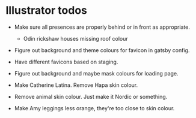 # Illustrator todos
* Make sure all presences are properly behind or in front as appropriate.
    * Odin rickshaw houses missing roof colour

* Figure out background and theme colours for favicon in gatsby config.
* Have different favicons based on staging.

* Figure out background and maybe mask colours for loading page.

* Make Catherine Latina. Remove Hapa skin colour.
* Remove animal skin colour. Just make it Nordic or something.
* Make Amy leggings less orange, they're too close to skin colour.
